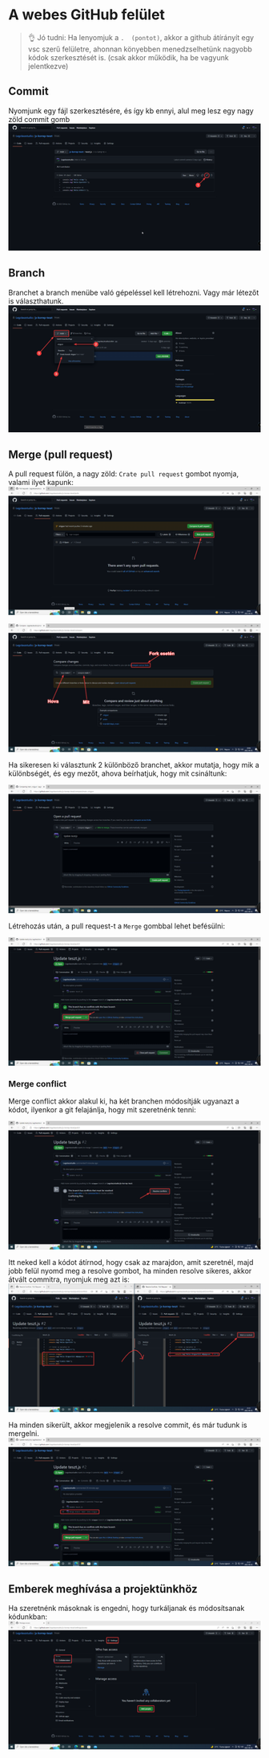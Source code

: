 # A webes GitHub felület

> :ok_hand: Jó tudni: Ha lenyomjuk a `.  (pontot)`, akkor a github átírányít egy vsc szerű felületre, ahonnan könyebben menedzselhetünk nagyobb kódok szerkesztését is. (csak akkor működik, ha be vagyunk jelentkezve)

## Commit

Nyomjunk egy fájl szerkesztésére, és így kb ennyi, alul meg lesz egy nagy zöld commit gomb
![commit](./assets/web/edit_1.png)

## Branch

Branchet a branch menübe való gépeléssel kell létrehozni. Vagy már létezőt is választhatunk.
![branch](./assets/web/branch.png)

## Merge (pull request)

A pull request fülön, a nagy zöld: `Crate pull request` gombot nyomja, valami ilyet kapunk:
![pull request](./assets/web/pull.png)

![pull request](./assets/web/pull2.png)

Ha sikeresen ki választunk 2 különböző branchet, akkor mutatja, hogy mik a különbségét, és egy mezőt, ahova beírhatjuk, hogy mit csináltunk:

![pull request](./assets/web/pull3.png)

Létrehozás után, a pull request-t a `Merge` gombbal lehet befésülni:

![pull request](./assets/web/pull4.png)

### Merge conflict

Merge conflict akkor alakul ki, ha két branchen módosítják ugyanazt a kódot, ilyenkor a git felajánlja, hogy mit szeretnénk tenni:

![merge_conflict](./assets/web/conflict.png)

Itt neked kell a kódot átírnod, hogy csak az marajdon, amit szeretnél, majd jobb felül nyomd meg a resolve gombot, ha minden resolve sikeres, akkor átvált commitra, nyomjuk meg azt is:
![merge_conflict](./assets/web/conflict2.png)

Ha minden sikerült, akkor megjelenik a resolve commit, és már tudunk is mergelni.
![merge_conflict](./assets/web/conflict3.png)

## Emberek meghívása a projektünkhöz

Ha szeretnénk másoknak is engedni, hogy turkáljanak és módosítsanak kódunkban:
![merge_conflict](./assets/web/contributor.png)